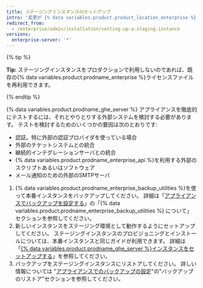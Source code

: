 ```yaml
---
title: ステージングインスタンスのセットアップ
intro: '変更が {% data variables.product.product_location_enterprise %} に適用される前に、*ステージングインスタンス*を使用して変更をテストできます。 たとえば、ステージングインスタンスを使用すれば、{% data variables.product.prodname_ghe_server %} の新しい更新をテストしたり、移行データのインポートを練習したりできます。'
redirect_from:
  - /enterprise/admin/installation/setting-up-a-staging-instance
versions:
  enterprise-server: '*'
---
```


{% tip %}

**Tip:** ステージングインスタンスをプロダクションで利用しないのであれば、既存の{% data variables.product.prodname_enterprise %}ライセンスファイルを再利用できます。

{% endtip %}

{% data variables.product.prodname_ghe_server %} アプライアンスを徹底的にテストするには、それとやりとりする外部システムを検討する必要があります。 テストを検討するためのいくつかの要因は次のとおりです:

  - 認証。特に外部の認証プロバイダを使っている場合
  - 外部のチケットシステムとの統合
  - 継続的インテグレーションサーバとの統合
  - {% data variables.product.prodname_enterprise_api %}を利用する外部のスクリプトあるいはソフトウェア
  - メール通知のための外部のSMTPサーバ

1. {% data variables.product.prodname_enterprise_backup_utilities %}を使って本番インスタンスをバックアップしてください。 詳細は「[アプライアンスでバックアップを設定する](/enterprise/admin/guides/installation/configuring-backups-on-your-appliance#about-github-enterprise-server-backup-utilities)」の「{% data variables.product.prodname_enterprise_backup_utilities %} について」セクションを参照してください。
2. 新しいインスタンスをステージング環境として動作するようにセットアップしてください。 ステージングインスタンスのプロビジョニングとインストールについては、本番インスタンスと同じガイドが利用できます。 詳細は「[{% data variables.product.prodname_ghe_server %}インスタンスをセットアップする](/enterprise/admin/guides/installation/setting-up-a-github-enterprise-server-instance/)」を参照してください。
3. バックアップをステージングインスタンスにリストアしてください。 詳しい情報については "[アプライアンスでのバックアップの設定](/enterprise/admin/guides/installation/configuring-backups-on-your-appliance#restoring-a-backup)"の"バックアップのリストア"セクションを参照してください。
